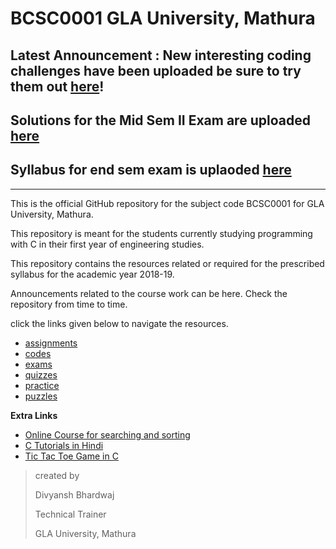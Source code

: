 # BCSC0001 GLA University, Mathura



## Latest Announcement : New interesting coding challenges have been uploaded be sure to try them out [here](https://github.com/dbc2201/gla-bcsc0001-2018/blob/master/puzzles/challenges.md)! 
## Solutions for the Mid Sem II Exam are uploaded [here](https://github.com/dbc2201/gla-bcsc0001-2018/blob/master/exams/mid%20sem%202/answers/readme.md)  
## Syllabus for end sem exam is uplaoded [here](https://github.com/dbc2201/gla-bcsc0001-2018/blob/master/exams/end%20sem/syllabus.md)  

____



This is the official GitHub repository for the subject code BCSC0001 for GLA University, Mathura. 

This repository is meant for the students currently studying programming with C in their first year of engineering studies.

This repository contains the resources related or required for the prescribed syllabus for the academic year 2018-19.

Announcements related to the course work can be here. Check the repository from time to time. 

click the links given below to navigate the resources.

- [assignments](https://github.com/dbc2201/gla-bcsc0001-2018/blob/master/assignments/README.md)
- [codes](https://github.com/dbc2201/gla-bcsc0001-2018/blob/master/codes/README.md)  
- [exams](https://github.com/dbc2201/gla-bcsc0001-2018/blob/master/exams/README.md) 
- [quizzes](https://github.com/dbc2201/gla-bcsc0001-2018/tree/master/quizzes/README.md)  
- [practice](https://github.com/dbc2201/gla-bcsc0001-2018/tree/master/practice/README.md)  
- [puzzles](https://github.com/dbc2201/gla-bcsc0001-2018/tree/master/puzzles)  



**Extra Links**

* [Online Course for searching and sorting](http://qrcode.flipick.com/index.php/366)    
* [C Tutorials in Hindi](https://spoken-tutorial.org/tutorial-search/?search_foss=C+and+Cpp&search_language=Hindi)
* [Tic Tac Toe Game in C](https://github.com/dbc2201/gla-bcsc0001-2018/blob/master/codes/tictactoe.md)    



> created by
>
> Divyansh Bhardwaj
>
> Technical Trainer
>
> GLA University, Mathura
